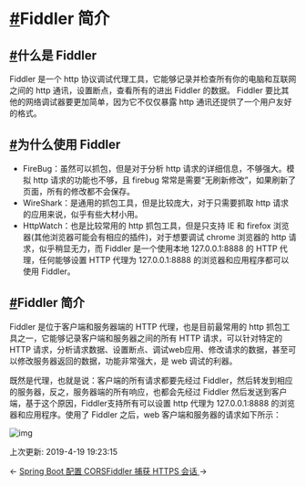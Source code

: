# [#](https://funtl.com/zh/supplement2/Fiddler-简介.html#fiddler-简介)Fiddler 简介

## [#](https://funtl.com/zh/supplement2/Fiddler-简介.html#什么是-fiddler)什么是 Fiddler

Fiddler 是一个 http 协议调试代理工具，它能够记录并检查所有你的电脑和互联网之间的 http 通讯，设置断点，查看所有的进出 Fiddler 的数据。 Fiddler 要比其他的网络调试器要更加简单，因为它不仅仅暴露 http 通讯还提供了一个用户友好的格式。

## [#](https://funtl.com/zh/supplement2/Fiddler-简介.html#为什么使用-fiddler)为什么使用 Fiddler

- FireBug：虽然可以抓包，但是对于分析 http 请求的详细信息，不够强大。模拟 http 请求的功能也不够，且 firebug 常常是需要“无刷新修改”，如果刷新了页面，所有的修改都不会保存。
- WireShark：是通用的抓包工具，但是比较庞大，对于只需要抓取 http 请求的应用来说，似乎有些大材小用。
- HttpWatch：也是比较常用的 http 抓包工具，但是只支持 IE 和 firefox 浏览器(其他浏览器可能会有相应的插件)，对于想要调试 chrome 浏览器的 http 请求，似乎稍显无力，而 Fiddler 是一个使用本地 127.0.0.1:8888 的 HTTP 代理，任何能够设置 HTTP 代理为 127.0.0.1:8888 的浏览器和应用程序都可以使用 Fiddler。

## [#](https://funtl.com/zh/supplement2/Fiddler-简介.html#fiddler-简介-2)Fiddler 简介

Fiddler 是位于客户端和服务器端的 HTTP 代理，也是目前最常用的 http 抓包工具之一，它能够记录客户端和服务器之间的所有 HTTP 请求，可以针对特定的 HTTP 请求，分析请求数据、设置断点、调试web应用、修改请求的数据，甚至可以修改服务器返回的数据，功能非常强大，是 web 调试的利器。

既然是代理，也就是说：客户端的所有请求都要先经过 Fiddler，然后转发到相应的服务器，反之，服务器端的所有响应，也都会先经过 Fiddler 然后发送到客户端，基于这个原因，Fiddler支持所有可以设置 http 代理为 127.0.0.1:8888 的浏览器和应用程序。使用了 Fiddler 之后，web 客户端和服务器的请求如下所示：

![img](https://funtl.com/assets/772156-20170609120423684-397552650.png)

上次更新: 2019-4-19 19:23:15

← [Spring Boot 配置 CORS](https://funtl.com/zh/supplement2/Spring-Boot-配置-CORS.html)[Fiddler 捕获 HTTPS 会话 ](https://funtl.com/zh/supplement2/Fiddler-捕获-HTTPS-会话.html)→